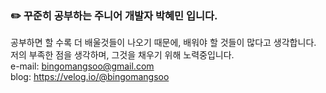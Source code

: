 
### ✏️ 꾸준히 공부하는 주니어 개발자 박혜민 입니다.
공부하면 할 수록 더 배울것들이 나오기 때문에, 배워야 할 것들이 많다고 생각합니다.<br>
저의 부족한 점을 생각하며, 그것을 채우기 위해 노력중입니다.<br>
e-mail: bingomangsoo@gmail.com
<br>
blog: https://velog.io/@bingomangsoo

<!--
**bingomangsoo/bingomangsoo** is a ✨ _special_ ✨ repository because its `README.md` (this file) appears on your GitHub profile.

Here are some ideas to get you started:

- 🔭 I’m currently working on ...
- 🌱 I’m currently learning ...
- 👯 I’m looking to collaborate on ...
- 🤔 I’m looking for help with ...
- 💬 Ask me about ...
- 📫 How to reach me: ...
- 😄 Pronouns: ...
- ⚡ Fun fact: ...
-->
